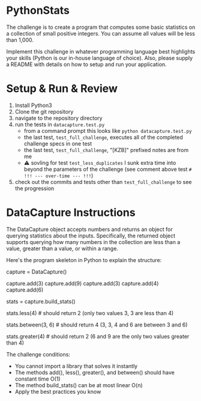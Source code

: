 # PythonStats

The challenge is to create a program that computes some basic
statistics on a collection of small positive integers. You can
assume all values will be less than 1,000.
 
Implement this challenge in whatever programming language best highlights 
your skills (Python is our in-house language of choice). Also, please supply a README with details on how to setup and run your application.


# Setup & Run & Review
 1. Install Python3
 2. Clone the git repository
 3. navigate to the repository directory
 4. run the tests in `datacapture.test.py`
    - from a command prompt this looks like `python datacapture.test.py`
    - the last test, `test_full_challenge`, executes all of the completed challenge specs in one test
    - the last test, `test_full_challenge`, "[KZB]" prefixed notes are from me
    - :warning: sovling for test `test_less_duplicates` I sunk extra time into beyond the parameters of the challenge (see comment above test `# !!! --- over-time --- !!!`)
 5. check out the commits and tests other than `test_full_challenge` to see the progression

# DataCapture Instructions
The DataCapture object accepts numbers and returns an object for
querying statistics about the inputs. Specifically, the returned object supports 
querying how many numbers in the collection are less than a value,
greater than a value, or within a range.
 
Here's the program skeleton in Python to explain the structure:
 
capture = DataCapture()
 
capture.add(3)
capture.add(9)
capture.add(3)
capture.add(4)
capture.add(6)
 
stats = capture.build_stats()
 
stats.less(4) # should return 2 (only two values 3, 3 are less than 4)
 
stats.between(3, 6) # should return 4 (3, 3, 4 and 6 are between 3 and 6)
 
stats.greater(4) # should return 2 (6 and 9 are the only two values greater than 4)
 
The challenge conditions:
 
- You cannot import a library that solves it instantly
- The methods add(), less(), greater(), and between() should have constant time O(1)
- The method build_stats() can be at most linear O(n)
- Apply the best practices you know 
